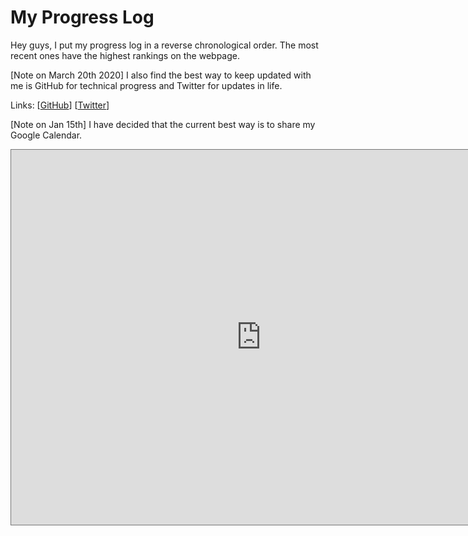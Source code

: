 # My Progress Log

Hey guys, I put my progress log in a reverse chronological order. The most recent ones have the highest rankings on the webpage.



[Note on March 20th 2020] I also find the best way to keep updated with me is GitHub for technical progress and Twitter for updates in life. 

Links: [[GitHub](https://github.com/YisongMiao/)] [[Twitter](https://twitter.com/yisongmiao)]



[Note on Jan 15th] I have decided that the current best way is to share my Google Calendar.

<body>

<iframe src="https://calendar.google.com/calendar/embed?height=600&amp;wkst=1&amp;bgcolor=%23ffffff&amp;ctz=Asia%2FManila&amp;src=ZTNvcTIwbXBqYzMyMDc4OG1zajNpZm84M3NAZ3JvdXAuY2FsZW5kYXIuZ29vZ2xlLmNvbQ&amp;color=%23039BE5" style="border:solid 1px #777" width="800" height="600" frameborder="0" scrolling="no"></iframe>

</body>

